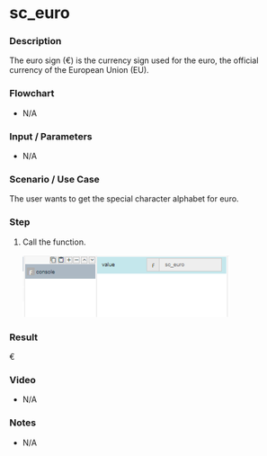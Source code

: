 ﻿# sc_euro

### Description

The euro sign (€) is the currency sign used for the euro, the official currency of the European Union (EU).

### Flowchart

- N/A 

### Input / Parameters

- N/A

### Scenario / Use Case

The user wants to get the special character alphabet for euro.

### Step

1. Call the function.
    
    ![](../../../../document/function/SpecialCharacter/sc_euro/sc_euro-step-1.png?raw=true)
 
### Result

 €
 
### Video

- N/A

<!--[![Video](http://i.imgur.com/Ot5DWAW.png)](https://youtu.be/StTqXEQ2l-Y?t=35s)-->

### Notes

- N/A